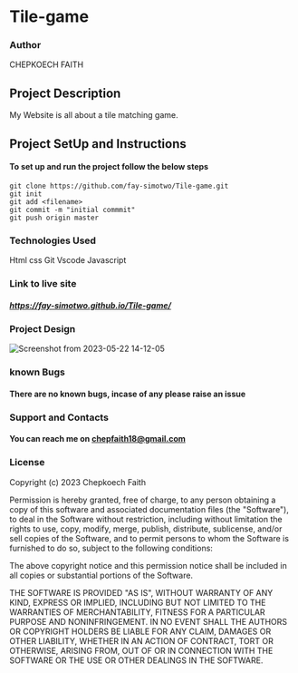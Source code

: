 # Tile-game
### Author 

CHEPKOECH FAITH

## Project Description

My Website is all about a tile matching game.

## Project SetUp and Instructions
#### To set up and run the project follow the below steps

```
git clone https://github.com/fay-simotwo/Tile-game.git
git init
git add <filename>
git commit -m "initial commmit"
git push origin master

```
### Technologies Used

Html
css
Git 
Vscode
Javascript



### Link to live site
##### https://fay-simotwo.github.io/Tile-game/

### Project Design
![Screenshot from 2023-05-22 14-12-05](https://github.com/fay-simotwo/Tile-game/assets/117070967/e9cdb03d-561e-4971-90ac-699b3b65d599)
### known Bugs
#### There are no known bugs, incase of any please raise an issue

### Support and Contacts

#### You can reach me on chepfaith18@gmail.com
### License

Copyright (c) 2023 Chepkoech Faith

Permission is hereby granted, free of charge, to any person obtaining a copy
of this software and associated documentation files (the "Software"), to deal
in the Software without restriction, including without limitation the rights
to use, copy, modify, merge, publish, distribute, sublicense, and/or sell
copies of the Software, and to permit persons to whom the Software is
furnished to do so, subject to the following conditions:

The above copyright notice and this permission notice shall be included in all
copies or substantial portions of the Software.

THE SOFTWARE IS PROVIDED "AS IS", WITHOUT WARRANTY OF ANY KIND, EXPRESS OR
IMPLIED, INCLUDING BUT NOT LIMITED TO THE WARRANTIES OF MERCHANTABILITY,
FITNESS FOR A PARTICULAR PURPOSE AND NONINFRINGEMENT. IN NO EVENT SHALL THE
AUTHORS OR COPYRIGHT HOLDERS BE LIABLE FOR ANY CLAIM, DAMAGES OR OTHER
LIABILITY, WHETHER IN AN ACTION OF CONTRACT, TORT OR OTHERWISE, ARISING FROM,
OUT OF OR IN CONNECTION WITH THE SOFTWARE OR THE USE OR OTHER DEALINGS IN THE
SOFTWARE.